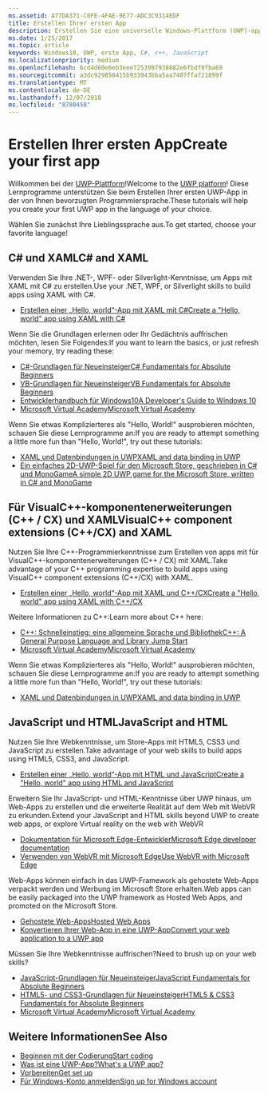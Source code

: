 ```yaml
---
ms.assetid: A77DA371-C0FE-4FAE-9E77-ADC3C9314EDF
title: Erstellen Ihrer ersten App
description: Erstellen Sie eine universelle Windows-Plattform (UWP)-app für Windows 10 mithilfe Ihrer bevorzugte Programmiersprache.
ms.date: 1/25/2017
ms.topic: article
keywords: Windows10, UWP, erste App, C#, c++, JavaScript
ms.localizationpriority: medium
ms.openlocfilehash: 6cd4d60e6eb3eee7253997938882e6fbdf9fba69
ms.sourcegitcommit: a3dc929858415b933943bba5aa7487ffa721899f
ms.translationtype: MT
ms.contentlocale: de-DE
ms.lasthandoff: 12/07/2018
ms.locfileid: "8780458"
---
```

# <a name="create-your-first-app"></a><span data-ttu-id="2a7b6-104">Erstellen Ihrer ersten App</span><span class="sxs-lookup"><span data-stu-id="2a7b6-104">Create your first app</span></span>

<span data-ttu-id="2a7b6-105">Willkommen bei der [UWP-Plattform](universal-application-platform-guide.md)!</span><span class="sxs-lookup"><span data-stu-id="2a7b6-105">Welcome to the [UWP platform](universal-application-platform-guide.md)!</span></span> <span data-ttu-id="2a7b6-106">Diese Lernprogramme unterstützen Sie beim Erstellen Ihrer ersten UWP-App in der von Ihnen bevorzugten Programmiersprache.</span><span class="sxs-lookup"><span data-stu-id="2a7b6-106">These tutorials will help you create your first UWP app in the language of your choice.</span></span>

<span data-ttu-id="2a7b6-107">Wählen Sie zunächst Ihre Lieblingssprache aus.</span><span class="sxs-lookup"><span data-stu-id="2a7b6-107">To get started, choose your favorite language!</span></span>

## <a name="c-and-xaml"></a><span data-ttu-id="2a7b6-108">C# und XAML</span><span class="sxs-lookup"><span data-stu-id="2a7b6-108">C# and XAML</span></span>

<span data-ttu-id="2a7b6-109">Verwenden Sie Ihre .NET-, WPF- oder Silverlight-Kenntnisse, um Apps mit XAML mit C# zu erstellen.</span><span class="sxs-lookup"><span data-stu-id="2a7b6-109">Use your .NET, WPF, or Silverlight skills to build apps using XAML with C#.</span></span>

* [<span data-ttu-id="2a7b6-110">Erstellen einer „Hello, world“-App mit XAML mit C#</span><span class="sxs-lookup"><span data-stu-id="2a7b6-110">Create a "Hello, world" app using XAML with C#</span></span>](create-a-hello-world-app-xaml-universal.md)

<span data-ttu-id="2a7b6-111">Wenn Sie die Grundlagen erlernen oder Ihr Gedächtnis auffrischen möchten, lesen Sie Folgendes:</span><span class="sxs-lookup"><span data-stu-id="2a7b6-111">If you want to learn the basics, or just refresh your memory, try reading these:</span></span>

* [<span data-ttu-id="2a7b6-112">C#-Grundlagen für Neueinsteiger</span><span class="sxs-lookup"><span data-stu-id="2a7b6-112">C# Fundamentals for Absolute Beginners</span></span>](https://go.microsoft.com/fwlink/?linkid=850801)
* [<span data-ttu-id="2a7b6-113">VB-Grundlagen für Neueinsteiger</span><span class="sxs-lookup"><span data-stu-id="2a7b6-113">VB Fundamentals for Absolute Beginners</span></span>](https://go.microsoft.com/fwlink/?linkid=850802)
* [<span data-ttu-id="2a7b6-114">Entwicklerhandbuch für Windows10</span><span class="sxs-lookup"><span data-stu-id="2a7b6-114">A Developer's Guide to Windows 10</span></span>](https://go.microsoft.com/fwlink/?linkid=850804)
* [<span data-ttu-id="2a7b6-115">Microsoft Virtual Academy</span><span class="sxs-lookup"><span data-stu-id="2a7b6-115">Microsoft Virtual Academy</span></span>](http://www.microsoftvirtualacademy.com/)

<span data-ttu-id="2a7b6-116">Wenn Sie etwas Komplizierteres als "Hello, World!" ausprobieren möchten, schauen Sie diese Lernprogramme an:</span><span class="sxs-lookup"><span data-stu-id="2a7b6-116">If you are ready to attempt something a little more fun than "Hello, World!", try out these tutorials:</span></span>

* [<span data-ttu-id="2a7b6-117">XAML und Datenbindungen in UWP</span><span class="sxs-lookup"><span data-stu-id="2a7b6-117">XAML and data binding in UWP</span></span>](xaml-basics-intro.md)
* [<span data-ttu-id="2a7b6-118">Ein einfaches 2D-UWP-Spiel für den Microsoft Store, geschrieben in C# und MonoGame</span><span class="sxs-lookup"><span data-stu-id="2a7b6-118">A simple 2D UWP game for the Microsoft Store, written in C# and MonoGame</span></span>](get-started-tutorial-game-mg2d.md)


## <a name="visualc-component-extensions-ccx-and-xaml"></a><span data-ttu-id="2a7b6-119">Für VisualC++-komponentenerweiterungen (C++ / CX) und XAML</span><span class="sxs-lookup"><span data-stu-id="2a7b6-119">VisualC++ component extensions (C++/CX) and XAML</span></span>

<span data-ttu-id="2a7b6-120">Nutzen Sie Ihre C++-Programmierkenntnisse zum Erstellen von apps mit für VisualC++-komponentenerweiterungen (C++ / CX) mit XAML.</span><span class="sxs-lookup"><span data-stu-id="2a7b6-120">Take advantage of your C++ programming expertise to build apps using VisualC++ component extensions (C++/CX) with XAML.</span></span>

* [<span data-ttu-id="2a7b6-121">Erstellen einer „Hello, world“-App mit XAML und C++/CX</span><span class="sxs-lookup"><span data-stu-id="2a7b6-121">Create a "Hello, world" app using XAML with C++/CX</span></span>](create-a-basic-windows-10-app-in-cpp.md)

<span data-ttu-id="2a7b6-122">Weitere Informationen zu C++:</span><span class="sxs-lookup"><span data-stu-id="2a7b6-122">Learn more about C++ here:</span></span>

* [<span data-ttu-id="2a7b6-123">C++: Schnelleinstieg: eine allgemeine Sprache und Bibliothek</span><span class="sxs-lookup"><span data-stu-id="2a7b6-123">C++: A General Purpose Language and Library Jump Start</span></span>](http://www.microsoftvirtualacademy.com/training-courses/c-a-general-purpose-language-and-library-jump-start)
* [<span data-ttu-id="2a7b6-124">Microsoft Virtual Academy</span><span class="sxs-lookup"><span data-stu-id="2a7b6-124">Microsoft Virtual Academy</span></span>](http://go.microsoft.com/fwlink/p/?LinkID=389916)

<span data-ttu-id="2a7b6-125">Wenn Sie etwas Komplizierteres als "Hello, World!" ausprobieren möchten, schauen Sie diese Lernprogramme an:</span><span class="sxs-lookup"><span data-stu-id="2a7b6-125">If you are ready to attempt something a little more fun than "Hello, World!", try out these tutorials:</span></span>

* [<span data-ttu-id="2a7b6-126">XAML und Datenbindungen in UWP</span><span class="sxs-lookup"><span data-stu-id="2a7b6-126">XAML and data binding in UWP</span></span>](xaml-basics-intro.md)

## <a name="javascript-and-html"></a><span data-ttu-id="2a7b6-127">JavaScript und HTML</span><span class="sxs-lookup"><span data-stu-id="2a7b6-127">JavaScript and HTML</span></span>

<span data-ttu-id="2a7b6-128">Nutzen Sie Ihre Webkenntnisse, um Store-Apps mit HTML5, CSS3 und JavaScript zu erstellen.</span><span class="sxs-lookup"><span data-stu-id="2a7b6-128">Take advantage of your web skills to build apps using HTML5, CSS3, and JavaScript.</span></span>

* [<span data-ttu-id="2a7b6-129">Erstellen einer „Hello, world“-App mit HTML und JavaScript</span><span class="sxs-lookup"><span data-stu-id="2a7b6-129">Create a "Hello, world" app using HTML and JavaScript</span></span>](create-a-hello-world-app-js-uwp.md)

<span data-ttu-id="2a7b6-130">Erweitern Sie Ihr JavaScript- und HTML-Kenntnisse über UWP hinaus, um Web-Apps zu erstellen und die erweiterte Realität auf dem Web mit WebVR zu erkunden.</span><span class="sxs-lookup"><span data-stu-id="2a7b6-130">Extend your JavaScript and HTML skills beyond UWP to create web apps, or explore Virtual reality on the web with WebVR</span></span>

* [<span data-ttu-id="2a7b6-131">Dokumentation für Microsoft Edge-Entwickler</span><span class="sxs-lookup"><span data-stu-id="2a7b6-131">Microsoft Edge developer documentation</span></span>](https://docs.microsoft.com/microsoft-edge/)
* [<span data-ttu-id="2a7b6-132">Verwenden von WebVR mit Microsoft Edge</span><span class="sxs-lookup"><span data-stu-id="2a7b6-132">Use WebVR with Microsoft Edge</span></span>](https://docs.microsoft.com/en-us/microsoft-edge/webvr/)

<span data-ttu-id="2a7b6-133">Web-Apps können einfach in das UWP-Framework als gehostete Web-Apps verpackt werden und Werbung im Microsoft Store erhalten.</span><span class="sxs-lookup"><span data-stu-id="2a7b6-133">Web apps can be easily packaged into the UWP framework as Hosted Web Apps, and promoted on the Microsoft Store.</span></span>

* [<span data-ttu-id="2a7b6-134">Gehostete Web-Apps</span><span class="sxs-lookup"><span data-stu-id="2a7b6-134">Hosted Web Apps</span></span>](https://developer.microsoft.com/windows/bridges/hosted-web-apps)
* [<span data-ttu-id="2a7b6-135">Konvertieren Ihrer Web-App in eine UWP-App</span><span class="sxs-lookup"><span data-stu-id="2a7b6-135">Convert your web application to a UWP app</span></span>](../porting/hwa-create-windows.md)

<span data-ttu-id="2a7b6-136">Müssen Sie Ihre Webkenntnisse auffrischen?</span><span class="sxs-lookup"><span data-stu-id="2a7b6-136">Need to brush up on your web skills?</span></span>

* [<span data-ttu-id="2a7b6-137">JavaScript-Grundlagen für Neueinsteiger</span><span class="sxs-lookup"><span data-stu-id="2a7b6-137">JavaScript Fundamentals for Absolute Beginners</span></span>](http://www.microsoftvirtualacademy.com/training-courses/javascript-fundamentals-for-absolute-beginners)
* [<span data-ttu-id="2a7b6-138">HTML5- und CSS3-Grundlagen für Neueinsteiger</span><span class="sxs-lookup"><span data-stu-id="2a7b6-138">HTML5 & CSS3 Fundamentals for Absolute Beginners</span></span>](http://www.microsoftvirtualacademy.com/training-courses/html5-css3-fundamentals-development-for-absolute-beginners)
* [<span data-ttu-id="2a7b6-139">Microsoft Virtual Academy</span><span class="sxs-lookup"><span data-stu-id="2a7b6-139">Microsoft Virtual Academy</span></span>](http://go.microsoft.com/fwlink/p/?LinkID=389916)

## <a name="see-also"></a><span data-ttu-id="2a7b6-140">Weitere Informationen</span><span class="sxs-lookup"><span data-stu-id="2a7b6-140">See Also</span></span>

* [<span data-ttu-id="2a7b6-141">Beginnen mit der Codierung</span><span class="sxs-lookup"><span data-stu-id="2a7b6-141">Start coding</span></span>](create-uwp-apps.md)
* [<span data-ttu-id="2a7b6-142">Was ist eine UWP-App?</span><span class="sxs-lookup"><span data-stu-id="2a7b6-142">What's a UWP app?</span></span>](universal-application-platform-guide.md)
* [<span data-ttu-id="2a7b6-143">Vorbereiten</span><span class="sxs-lookup"><span data-stu-id="2a7b6-143">Get set up</span></span>](get-set-up.md)
* [<span data-ttu-id="2a7b6-144">Für Windows-Konto anmelden</span><span class="sxs-lookup"><span data-stu-id="2a7b6-144">Sign up for Windows account</span></span>](sign-up.md)
